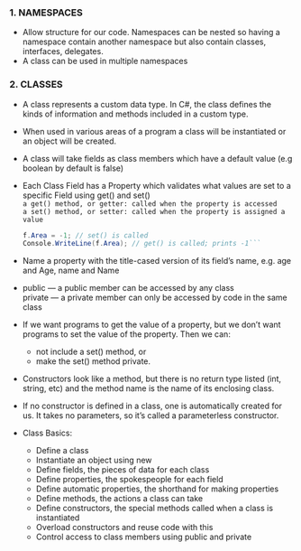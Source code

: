 ### 1. NAMESPACES    
 - Allow structure for our code. Namespaces can be nested so having a namespace contain another namespace
    but also contain classes, interfaces, delegates.    
 - A class can be used in multiple namespaces 
   
### 2. CLASSES   
 - A class represents a custom data type. In C#, the class defines the kinds of information and methods
   included in a custom type.   
 - When used in various areas of a program a class will be instantiated or an object will be created.    
 - A class will take fields as class members which have a default value (e.g boolean by default is false)   
 - Each Class Field has a Property which validates what values are set to a specific Field using get() and set()   
    ```a get() method, or getter: called when the property is accessed```   
    ```a set() method, or setter: called when the property is assigned a value```   

    ```C# Forest f = new Forest();
    f.Area = -1; // set() is called
    Console.WriteLine(f.Area); // get() is called; prints -1```
- Name a property with the title-cased version of its field’s name, e.g. age and Age, name and Name   
- public — a public member can be accessed by any class   
  private — a private member can only be accessed by code in the same class


 - If we want programs to get the value of a property, but we don’t want programs to set the value of the property. Then we can:   
    - not include a set() method, or    
    - make the set() method private.   

- Constructors look like a method, but there is no return type listed (int, string, etc) and the method name is the name of its enclosing class.
- If no constructor is defined in a class, one is automatically created for us. It takes no parameters, so it’s called a parameterless constructor.

+ Class Basics:
  
    - Define a class
    - Instantiate an object using new
    - Define fields, the pieces of data for each class
    - Define properties, the spokespeople for each field
    - Define automatic properties, the shorthand for making properties
    - Define methods, the actions a class can take
    - Define constructors, the special methods called when a class is instantiated
    - Overload constructors and reuse code with this
    - Control access to class members using public and private
